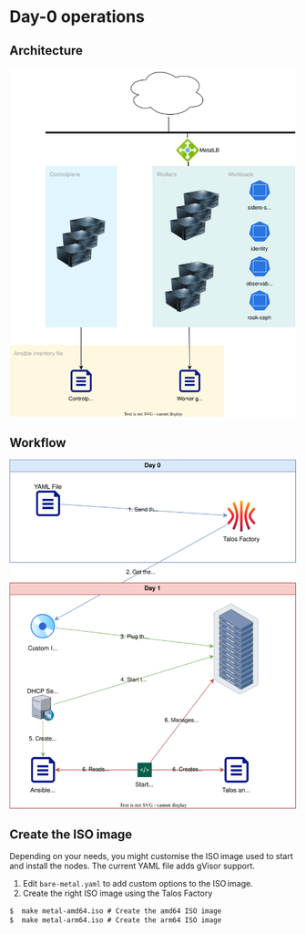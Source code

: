 # Day-0 operations

## Architecture

![Simple architecture](architecture.svg)

## Workflow

![Simple workflow](workflow.svg)

## Create the ISO image

Depending on your needs, you might customise the ISO image used to start and install the nodes.
The current YAML file adds gVisor support.

1. Edit `bare-metal.yaml` to add custom options to the ISO image.
2. Create the right ISO image using the Talos Factory

```console
$  make metal-amd64.iso # Create the amd64 ISO image
$  make metal-arm64.iso # Create the arm64 ISO image
```
